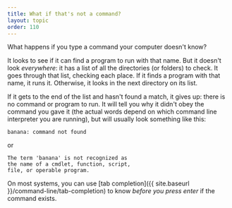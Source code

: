 ```yaml
---
title: What if that's not a command?
layout: topic
order: 110
---
```


What happens if you type a command your computer doesn't know?

It looks to see if it can find a program to run with that name. But it doesn't
look _everywhere_: it has a list of all the directories (or folders) to check.
It goes through that list, checking each place. If it finds a program with that
name, it runs it. Otherwise, it looks in the next directory on its list.

If it gets to the end of the list and hasn't found a match, it gives up: there
is no command or program to run. It will tell you why it didn't obey the
command you gave it (the actual words depend on which command line interpreter
you are running), but will usually look something like this:

    banana: command not found
    
or

    The term 'banana' is not recognized as
    the name of a cmdlet, function, script,
    file, or operable program.

On most systems, you can use
[tab completion]({{ site.baseurl }}/command-line/tab-completion)
to know _before you press enter_
if the command exists.

